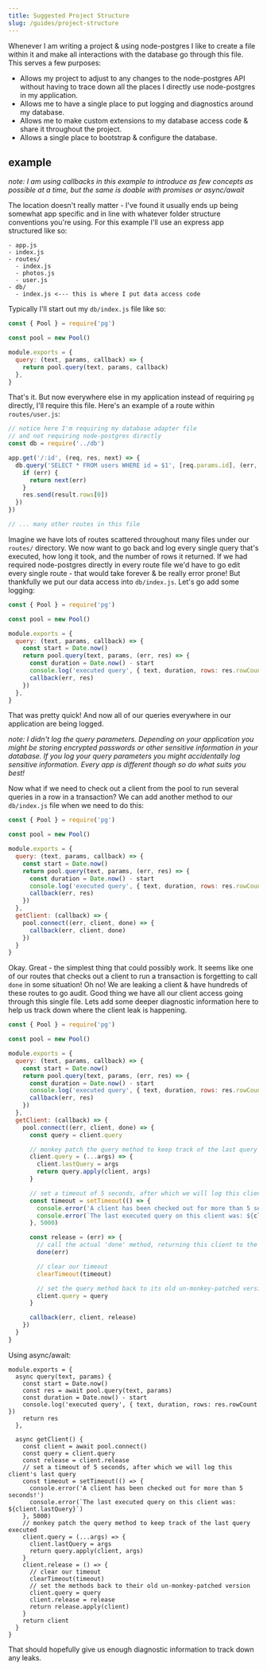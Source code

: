```yaml
---
title: Suggested Project Structure
slug: /guides/project-structure
---
```


Whenever I am writing a project & using node-postgres I like to create a file within it and make all interactions with the database go through this file. This serves a few purposes:

- Allows my project to adjust to any changes to the node-postgres API without having to trace down all the places I directly use node-postgres in my application.
- Allows me to have a single place to put logging and diagnostics around my database.
- Allows me to make custom extensions to my database access code & share it throughout the project.
- Allows a single place to bootstrap & configure the database.

## example

_note: I am using callbacks in this example to introduce as few concepts as possible at a time, but the same is doable with promises or async/await_

The location doesn't really matter - I've found it usually ends up being somewhat app specific and in line with whatever folder structure conventions you're using. For this example I'll use an express app structured like so:

```
- app.js
- index.js
- routes/
  - index.js
  - photos.js
  - user.js
- db/
  - index.js <--- this is where I put data access code
```

Typically I'll start out my `db/index.js` file like so:

```js
const { Pool } = require('pg')

const pool = new Pool()

module.exports = {
  query: (text, params, callback) => {
    return pool.query(text, params, callback)
  },
}
```

That's it. But now everywhere else in my application instead of requiring `pg` directly, I'll require this file. Here's an example of a route within `routes/user.js`:

```js
// notice here I'm requiring my database adapter file
// and not requiring node-postgres directly
const db = require('../db')

app.get('/:id', (req, res, next) => {
  db.query('SELECT * FROM users WHERE id = $1', [req.params.id], (err, result) => {
    if (err) {
      return next(err)
    }
    res.send(result.rows[0])
  })
})

// ... many other routes in this file
```

Imagine we have lots of routes scattered throughout many files under our `routes/` directory. We now want to go back and log every single query that's executed, how long it took, and the number of rows it returned. If we had required node-postgres directly in every route file we'd have to go edit every single route - that would take forever & be really error prone! But thankfully we put our data access into `db/index.js`. Let's go add some logging:

```js
const { Pool } = require('pg')

const pool = new Pool()

module.exports = {
  query: (text, params, callback) => {
    const start = Date.now()
    return pool.query(text, params, (err, res) => {
      const duration = Date.now() - start
      console.log('executed query', { text, duration, rows: res.rowCount })
      callback(err, res)
    })
  },
}
```

That was pretty quick! And now all of our queries everywhere in our application are being logged.

_note: I didn't log the query parameters.  Depending on your application you might be storing encrypted passwords or other sensitive information in your database.  If you log your query parameters you might accidentally log sensitive information.  Every app is different though so do what suits you best!_

Now what if we need to check out a client from the pool to run several queries in a row in a transaction? We can add another method to our `db/index.js` file when we need to do this:

```js
const { Pool } = require('pg')

const pool = new Pool()

module.exports = {
  query: (text, params, callback) => {
    const start = Date.now()
    return pool.query(text, params, (err, res) => {
      const duration = Date.now() - start
      console.log('executed query', { text, duration, rows: res.rowCount })
      callback(err, res)
    })
  },
  getClient: (callback) => {
    pool.connect((err, client, done) => {
      callback(err, client, done)
    })
  }
}
```

Okay. Great - the simplest thing that could possibly work. It seems like one of our routes that checks out a client to run a transaction is forgetting to call `done` in some situation! Oh no! We are leaking a client & have hundreds of these routes to go audit. Good thing we have all our client access going through this single file. Lets add some deeper diagnostic information here to help us track down where the client leak is happening.

```js
const { Pool } = require('pg')

const pool = new Pool()

module.exports = {
  query: (text, params, callback) => {
    const start = Date.now()
    return pool.query(text, params, (err, res) => {
      const duration = Date.now() - start
      console.log('executed query', { text, duration, rows: res.rowCount })
      callback(err, res)
    })
  },
  getClient: (callback) => {
    pool.connect((err, client, done) => {
      const query = client.query

      // monkey patch the query method to keep track of the last query executed
      client.query = (...args) => {
        client.lastQuery = args
        return query.apply(client, args)
      }

      // set a timeout of 5 seconds, after which we will log this client's last query
      const timeout = setTimeout(() => {
        console.error('A client has been checked out for more than 5 seconds!')
        console.error(`The last executed query on this client was: ${client.lastQuery}`)
      }, 5000)

      const release = (err) => {
        // call the actual 'done' method, returning this client to the pool
        done(err)

        // clear our timeout
        clearTimeout(timeout)

        // set the query method back to its old un-monkey-patched version
        client.query = query
      }

      callback(err, client, release)
    })
  }
}
```

Using async/await:

```
module.exports = {
  async query(text, params) {
    const start = Date.now()
    const res = await pool.query(text, params)
    const duration = Date.now() - start
    console.log('executed query', { text, duration, rows: res.rowCount })
    return res
  },

  async getClient() {
    const client = await pool.connect()
    const query = client.query
    const release = client.release
    // set a timeout of 5 seconds, after which we will log this client's last query
    const timeout = setTimeout(() => {
      console.error('A client has been checked out for more than 5 seconds!')
      console.error(`The last executed query on this client was: ${client.lastQuery}`)
    }, 5000)
    // monkey patch the query method to keep track of the last query executed
    client.query = (...args) => {
      client.lastQuery = args
      return query.apply(client, args)
    }
    client.release = () => {
      // clear our timeout
      clearTimeout(timeout)
      // set the methods back to their old un-monkey-patched version
      client.query = query
      client.release = release
      return release.apply(client)
    }
    return client
  }
}
```
That should hopefully give us enough diagnostic information to track down any leaks.
